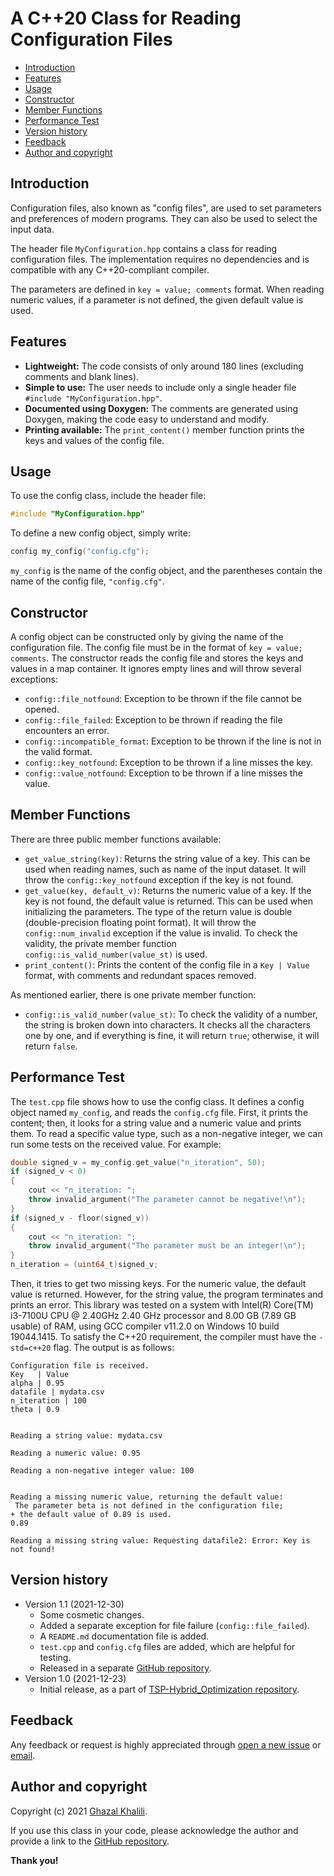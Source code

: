 # A C++20 Class for Reading Configuration Files

<!-- TOC depthFrom:2 -->

- [Introduction](#introduction)
- [Features](#features)
- [Usage](#usage)
- [Constructor](#constructor)
- [Member Functions](#member-functions)
- [Performance Test](#performance-test)
- [Version history](#version-history)
- [Feedback](#feedback)
- [Author and copyright](#author-and-copyright)

<!-- /TOC -->

## Introduction

Configuration files, also known as "config files", are used to set parameters and preferences of modern programs. They can also be used to select the input data.

The header file `MyConfiguration.hpp` contains a class for reading configuration files. The implementation requires no dependencies and is compatible with any C++20-compliant compiler.

The parameters are defined in `key = value; comments` format. When reading numeric values, if a parameter is not defined, the given default value is used.

## Features

- **Lightweight:** The code consists of only around 180 lines (excluding comments and blank lines).
- **Simple to use:** The user needs to include only a single header file  `#include "MyConfiguration.hpp"`.
- **Documented using Doxygen:** The comments are generated using Doxygen, making the code easy to understand and modify.
- **Printing available:** The `print_content()` member function prints the keys and values of the config file.

## Usage

To use the config class, include the header file:

```cpp
#include "MyConfiguration.hpp"
```

To define a new config object, simply write:

```cpp
config my_config("config.cfg");
```

`my_config` is the name of the config object, and the parentheses contain the name of the config file, `"config.cfg"`.

## Constructor

A config object can be constructed only by giving the name of the configuration file. The config file must be in the format of `key = value; comments`. The constructor reads the config file and stores the keys and values in a map container. It ignores empty lines and will throw several exceptions:

- `config::file_notfound`: Exception to be thrown if the file cannot be opened.
- `config::file_failed`: Exception to be thrown if reading the file encounters an error.
- `config::incompatible_format`: Exception to be thrown if the line is not in the valid format.
- `config::key_notfound`: Exception to be thrown if a line misses the key.
- `config::value_notfound`: Exception to be thrown if a line misses the value.

## Member Functions

There are three public member functions available:

- `get_value_string(key)`: Returns the string value of a key. This can be used when reading names, such as name of the input dataset. It will throw the `config::key_notfound` exception if the key is not found.
- `get_value(key, default_v)`: Returns the numeric value of a key. If the key is not found, the default value is returned. This can be used when initializing the parameters. The type of the return value is double (double-precision floating point format). It will throw the `config::num_invalid` exception if the value is invalid. To check the validity, the private member function `config::is_valid_number(value_st)` is used.
- `print_content()`: Prints the content of the config file in a `Key | Value` format, with comments and redundant spaces removed.

As mentioned earlier, there is one private member function:

- `config::is_valid_number(value_st)`: To check the validity of a number, the string is broken down into characters. It checks all the characters one by one, and if everything is fine, it will return `true`; otherwise, it will return `false`.

## Performance Test

The `test.cpp` file shows how to use the config class. It defines a config object named `my_config`, and reads the `config.cfg` file. First, it prints the content; then, it looks for a string value and a numeric value and prints them. To read a specific value type, such as a non-negative integer, we can run some tests on the received value. For example:

```cpp
double signed_v = my_config.get_value("n_iteration", 50);
if (signed_v < 0)
{
    cout << "n_iteration: ";
    throw invalid_argument("The parameter cannot be negative!\n");
}
if (signed_v - floor(signed_v))
{
    cout << "n_iteration: ";
    throw invalid_argument("The parameter must be an integer!\n");
}
n_iteration = (uint64_t)signed_v;
```

Then, it tries to get two missing keys. For the numeric value, the default value is returned. However, for the string value, the program terminates and prints an error. This library was tested on a system with Intel(R) Core(TM) i3-7100U CPU @ 2.40GHz 2.40 GHz processor and 8.00 GB (7.89 GB usable) of RAM, using GCC compiler v11.2.0 on Windows 10 build 19044.1415. To satisfy the C++20 requirement, the compiler must have the `-std=c++20` flag. The output is as follows:

```none
Configuration file is received.
Key   | Value
alpha | 0.95
datafile | mydata.csv
n_iteration | 100
theta | 0.9


Reading a string value: mydata.csv

Reading a numeric value: 0.95

Reading a non-negative integer value: 100


Reading a missing numeric value, returning the default value:
 The parameter beta is not defined in the configuration file; 
+ the default value of 0.89 is used.
0.89

Reading a missing string value: Requesting datafile2: Error: Key is not found!
```

## Version history

- Version 1.1 (2021-12-30)
  - Some cosmetic changes.
  - Added a separate exception for file failure (`config::file_failed`).
  - A `README.md` documentation file is added.
  - `test.cpp` and `config.cfg` files are added, which are helpful for testing.
  - Released in a separate [GitHub repository](https://github.com/Ghzlikli/Configuration).
- Version 1.0 (2021-12-23)
  - Initial release, as a part of [TSP-Hybrid_Optimization repository](https://github.com/Ghzlikli/TSP-Hybrid_Optimization).

## Feedback

Any feedback or request is highly appreciated through [open a new issue](https://github.com/Ghzlikli/Configuration/issues) or [email](mailto:khalili.ghazal.97@gmail.com).

## Author and copyright

Copyright (c) 2021 [Ghazal Khalili](mailto:khalili.ghazal.97@gmail.com).

If you use this class in your code, please acknowledge the author and provide a link to the [GitHub repository](https://github.com/Ghzlikli/Configuration).

**Thank you!**

